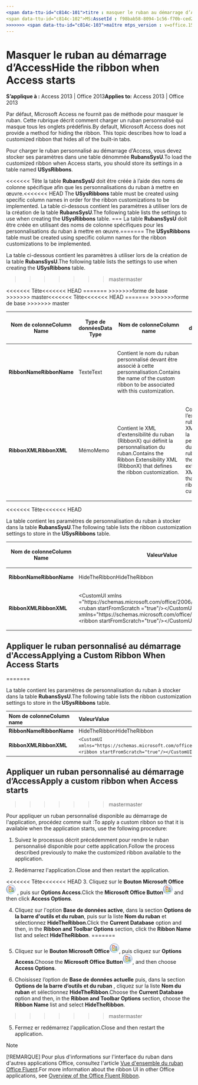 ```yaml
---
<span data-ttu-id="c814c-101">titre : masquer le ruban au démarrage d’Access TOCTitle : masquer le ruban au démarrage d’Access <<<<<<< ms:assetid tête : f98bab58-8094-1c56-f70b-ced2e7849574 ms:mtpsurl : https://msdn.microsoft.com/library/Ff837012(v=office.15) ms:contentKeyID : ms.date 48548817 : 18/09/2015 === Description : comment charger un ruban personnalisé qui masque tous les onglets intégrés dans Access 2013.</span><span class="sxs-lookup"><span data-stu-id="c814c-101">title: Hide the ribbon when Access starts TOCTitle: Hide the ribbon when Access starts <<<<<<< HEAD ms:assetid: f98bab58-8094-1c56-f70b-ced2e7849574 ms:mtpsurl: https://msdn.microsoft.com/library/Ff837012(v=office.15) ms:contentKeyID: 48548817 ms.date: 09/18/2015 ======= description: How to load a customized ribbon that hides all of the built-in tabs in Access 2013.</span></span>
<span data-ttu-id="c814c-102">MS:AssetId : f98bab58-8094-1c56-f70b-ced2e7849574 ms:mtpsurl : https://msdn.microsoft.com/library/Ff837012(v=office.15) ms:contentKeyID : ms.date 48548817 : 10/16/2018</span><span class="sxs-lookup"><span data-stu-id="c814c-102">ms:assetid: f98bab58-8094-1c56-f70b-ced2e7849574 ms:mtpsurl: https://msdn.microsoft.com/library/Ff837012(v=office.15) ms:contentKeyID: 48548817 ms.date: 10/16/2018</span></span>
>>>>>>> <span data-ttu-id="c814c-103">maître mtps_version : v=office.15</span><span class="sxs-lookup"><span data-stu-id="c814c-103">master mtps_version: v=office.15</span></span>
---
```


# <a name="hide-the-ribbon-when-access-starts"></a><span data-ttu-id="c814c-104">Masquer le ruban au démarrage d’Access</span><span class="sxs-lookup"><span data-stu-id="c814c-104">Hide the ribbon when Access starts</span></span>

<span data-ttu-id="c814c-105">**S’applique à :** Access 2013 | Office 2013</span><span class="sxs-lookup"><span data-stu-id="c814c-105">**Applies to:** Access 2013 | Office 2013</span></span>

<span data-ttu-id="c814c-p102">Par défaut, Microsoft Access ne fournit pas de méthode pour masquer le ruban. Cette rubrique décrit comment charger un ruban personnalisé qui masque tous les onglets prédéfinis.</span><span class="sxs-lookup"><span data-stu-id="c814c-p102">By default, Microsoft Access does not provide a method for hiding the ribbon. This topic describes how to load a customized ribbon that hides all of the built-in tabs.</span></span>

<span data-ttu-id="c814c-108">Pour charger le ruban personnalisé au démarrage d'Access, vous devez stocker ses paramètres dans une table dénommée **RubansSysU**.</span><span class="sxs-lookup"><span data-stu-id="c814c-108">To load the customized ribbon when Access starts, you should store its settings in a table named **USysRibbons**.</span></span>

<span data-ttu-id="c814c-109"><<<<<<< Tête la table **RubansSysU** doit être créée à l’aide des noms de colonne spécifique afin que les personnalisations du ruban à mettre en œuvre.</span><span class="sxs-lookup"><span data-stu-id="c814c-109"><<<<<<< HEAD The **USysRibbons** table must be created using specific column names in order for the ribbon customizations to be implemented.</span></span> <span data-ttu-id="c814c-110">La table ci-dessous contient les paramètres à utiliser lors de la création de la table **RubansSysU**.</span><span class="sxs-lookup"><span data-stu-id="c814c-110">The following table lists the settings to use when creating the **USysRibbons** table.</span></span>
<span data-ttu-id="c814c-111">=== La table **RubansSysU** doit être créée en utilisant des noms de colonne spécifiques pour les personnalisations du ruban à mettre en œuvre.</span><span class="sxs-lookup"><span data-stu-id="c814c-111">======= The **USysRibbons** table must be created using specific column names for the ribbon customizations to be implemented.</span></span> 

<span data-ttu-id="c814c-112">La table ci-dessous contient les paramètres à utiliser lors de la création de la table **RubansSysU**.</span><span class="sxs-lookup"><span data-stu-id="c814c-112">The following table lists the settings to use when creating the **USysRibbons** table.</span></span>
>>>>>>> <span data-ttu-id="c814c-113">master</span><span class="sxs-lookup"><span data-stu-id="c814c-113">master</span></span>

<table>
<colgroup>
<col style="width: 33%" />
<col style="width: 33%" />
<col style="width: 33%" />
</colgroup>
<thead>
<tr class="header">
<span data-ttu-id="c814c-114"><<<<<<< Tête</span><span class="sxs-lookup"><span data-stu-id="c814c-114"><<<<<<< HEAD</span></span>
<th><p><span data-ttu-id="c814c-115">Nom de colonne</span><span class="sxs-lookup"><span data-stu-id="c814c-115">Column Name</span></span></p></th>
<th><p><span data-ttu-id="c814c-116">Type de données</span><span class="sxs-lookup"><span data-stu-id="c814c-116">Data Type</span></span></p></th>
=======
<th><p><span data-ttu-id="c814c-117">Nom de colonne</span><span class="sxs-lookup"><span data-stu-id="c814c-117">Column name</span></span></p></th>
<th><p><span data-ttu-id="c814c-118">Type de données</span><span class="sxs-lookup"><span data-stu-id="c814c-118">Data type</span></span></p></th><span data-ttu-id="c814c-119">
>>>>>>>forme de base</span><span class="sxs-lookup"><span data-stu-id="c814c-119">
>>>>>>> master</span></span>
<th><p><span data-ttu-id="c814c-120">Description</span><span class="sxs-lookup"><span data-stu-id="c814c-120">Description</span></span></p></th>
</tr>
</thead>
<tbody>
<tr class="odd">
<td><p><span data-ttu-id="c814c-121"><strong>RibbonName</strong></span><span class="sxs-lookup"><span data-stu-id="c814c-121"><strong>RibbonName</strong></span></span></p></td>
<td><p><span data-ttu-id="c814c-122">Texte</span><span class="sxs-lookup"><span data-stu-id="c814c-122">Text</span></span></p></td>
<td><p><span data-ttu-id="c814c-123">Contient le nom du ruban personnalisé devant être associé à cette personnalisation.</span><span class="sxs-lookup"><span data-stu-id="c814c-123">Contains the name of the custom ribbon to be associated with this customization.</span></span></p></td>
</tr>
<tr class="even">
<td><p><span data-ttu-id="c814c-124"><strong>RibbonXML</strong></span><span class="sxs-lookup"><span data-stu-id="c814c-124"><strong>RibbonXML</strong></span></span></p></td>
<td><p><span data-ttu-id="c814c-125">Mémo</span><span class="sxs-lookup"><span data-stu-id="c814c-125">Memo</span></span></p></td>
<span data-ttu-id="c814c-126"><<<<<<< Tête</span><span class="sxs-lookup"><span data-stu-id="c814c-126"><<<<<<< HEAD</span></span>
<td><p><span data-ttu-id="c814c-127">Contient le XML d'extensibilité du ruban (RibbonX) qui définit la personnalisation du ruban.</span><span class="sxs-lookup"><span data-stu-id="c814c-127">Contains the Ribbon Extensibility XML (RibbonX) that defines the ribbon customization.</span></span></p></td>
=======
<td><p><span data-ttu-id="c814c-128">Contient l’extensibilité du ruban (RibbonX) XML qui définit la personnalisation du ruban.</span><span class="sxs-lookup"><span data-stu-id="c814c-128">Contains the ribbon extensibility XML (RibbonX) that defines the ribbon customization.</span></span></p></td><span data-ttu-id="c814c-129">
>>>>>>>forme de base</span><span class="sxs-lookup"><span data-stu-id="c814c-129">
>>>>>>> master</span></span>
</tr>
</tbody>
</table>

<span data-ttu-id="c814c-130"><<<<<<< Tête</span><span class="sxs-lookup"><span data-stu-id="c814c-130"><<<<<<< HEAD</span></span>

<span data-ttu-id="c814c-131">La table contient les paramètres de personnalisation du ruban à stocker dans la table **RubansSysU**.</span><span class="sxs-lookup"><span data-stu-id="c814c-131">The following table lists the ribbon customization settings to store in the **USysRibbons** table.</span></span>

<table>
<colgroup>
<col style="width: 50%" />
<col style="width: 50%" />
</colgroup>
<thead>
<tr class="header">
<th><p><span data-ttu-id="c814c-132">Nom de colonne</span><span class="sxs-lookup"><span data-stu-id="c814c-132">Column Name</span></span></p></th>
<th><p><span data-ttu-id="c814c-133">Valeur</span><span class="sxs-lookup"><span data-stu-id="c814c-133">Value</span></span></p></th>
</tr>
</thead>
<tbody>
<tr class="odd">
<td><p><span data-ttu-id="c814c-134"><strong>RibbonName</strong></span><span class="sxs-lookup"><span data-stu-id="c814c-134"><strong>RibbonName</strong></span></span></p></td>
<td><p><span data-ttu-id="c814c-135">HideTheRibbon</span><span class="sxs-lookup"><span data-stu-id="c814c-135">HideTheRibbon</span></span></p></td>
</tr>
<tr class="even">
<td><p><span data-ttu-id="c814c-136"><strong>RibbonXML</strong></span><span class="sxs-lookup"><span data-stu-id="c814c-136"><strong>RibbonXML</strong></span></span></p></td>
<td><p><span data-ttu-id="c814c-137">&lt;CustomUI xmlns =&quot;https://schemas.microsoft.com/office/2006/01/CustomUI&quot; &gt; &lt;ruban startFromScratch =&quot;true&quot;/&gt;&lt;/CustomUI&gt;</span><span class="sxs-lookup"><span data-stu-id="c814c-137">&lt;CustomUI xmlns=&quot;https://schemas.microsoft.com/office/2006/01/CustomUI&quot;&gt; &lt;ribbon startFromScratch=&quot;true&quot;/&gt;&lt;/CustomUI&gt;</span></span></p></td>
</tr>
</tbody>
</table>


## <a name="applying-a-custom-ribbon-when-access-starts"></a><span data-ttu-id="c814c-138">Appliquer le ruban personnalisé au démarrage d'Access</span><span class="sxs-lookup"><span data-stu-id="c814c-138">Applying a Custom Ribbon When Access Starts</span></span>
=======
<br/>

<span data-ttu-id="c814c-139">La table contient les paramètres de personnalisation du ruban à stocker dans la table **RubansSysU**.</span><span class="sxs-lookup"><span data-stu-id="c814c-139">The following table lists the ribbon customization settings to store in the **USysRibbons** table.</span></span>

|<span data-ttu-id="c814c-140">Nom de colonne</span><span class="sxs-lookup"><span data-stu-id="c814c-140">Column name</span></span>|<span data-ttu-id="c814c-141">Valeur</span><span class="sxs-lookup"><span data-stu-id="c814c-141">Value</span></span>|
|:----------|:----|
|<span data-ttu-id="c814c-142">**RibbonName**</span><span class="sxs-lookup"><span data-stu-id="c814c-142">**RibbonName**</span></span>|<span data-ttu-id="c814c-143">HideTheRibbon</span><span class="sxs-lookup"><span data-stu-id="c814c-143">HideTheRibbon</span></span>|
|<span data-ttu-id="c814c-144">**RibbonXML**</span><span class="sxs-lookup"><span data-stu-id="c814c-144">**RibbonXML**</span></span>|`<CustomUI xmlns="https://schemas.microsoft.com/office/2006/01/CustomUI"> <ribbon startFromScratch="true"/></CustomUI>`|


## <a name="apply-a-custom-ribbon-when-access-starts"></a><span data-ttu-id="c814c-145">Appliquer un ruban personnalisé au démarrage d’Access</span><span class="sxs-lookup"><span data-stu-id="c814c-145">Apply a custom ribbon when Access starts</span></span>
>>>>>>> <span data-ttu-id="c814c-146">master</span><span class="sxs-lookup"><span data-stu-id="c814c-146">master</span></span>

<span data-ttu-id="c814c-147">Pour appliquer un ruban personnalisé disponible au démarrage de l'application, procédez comme suit :</span><span class="sxs-lookup"><span data-stu-id="c814c-147">To apply a custom ribbon so that it is available when the application starts, use the following procedure:</span></span>

1.  <span data-ttu-id="c814c-148">Suivez le processus décrit précédemment pour rendre le ruban personnalisé disponible pour cette application.</span><span class="sxs-lookup"><span data-stu-id="c814c-148">Follow the process described previously to make the customized ribbon available to the application.</span></span>

2.  <span data-ttu-id="c814c-149">Redémarrez l'application.</span><span class="sxs-lookup"><span data-stu-id="c814c-149">Close and then restart the application.</span></span>

<span data-ttu-id="c814c-150"><<<<<<< Tête</span><span class="sxs-lookup"><span data-stu-id="c814c-150"><<<<<<< HEAD</span></span>
3.  <span data-ttu-id="c814c-151">Cliquez sur le **Bouton Microsoft Office**![O12FileMenuButton\_ZA10077102](media/access-file-menu-button.gif "O12FileMenuButton_ZA10077102") , puis sur **Options Access**.</span><span class="sxs-lookup"><span data-stu-id="c814c-151">Click the **Microsoft Office Button**![O12FileMenuButton\_ZA10077102](media/access-file-menu-button.gif "O12FileMenuButton_ZA10077102") and then click **Access Options**.</span></span>

4.  <span data-ttu-id="c814c-152">Cliquez sur l'option **Base de données active**, dans la section **Options de la barre d'outils et du ruban**, puis sur la liste **Nom du ruban** et sélectionnez **HideTheRibbon**.</span><span class="sxs-lookup"><span data-stu-id="c814c-152">Click the **Current Database** option and then, in the **Ribbon and Toolbar Options** section, click the **Ribbon Name** list and select **HideTheRibbon**.</span></span>
=======
3.  <span data-ttu-id="c814c-153">Cliquez sur le **Bouton Microsoft Office**![O12FileMenuButton\_ZA10077102](media/access-file-menu-button.gif "O12FileMenuButton_ZA10077102"), puis cliquez sur **Options Access**.</span><span class="sxs-lookup"><span data-stu-id="c814c-153">Choose the **Microsoft Office Button**![O12FileMenuButton\_ZA10077102](media/access-file-menu-button.gif "O12FileMenuButton_ZA10077102"), and then choose **Access Options**.</span></span>

4.  <span data-ttu-id="c814c-154">Choisissez l’option de **Base de données actuelle** puis, dans la section **Options de la barre d’outils et du ruban** , cliquez sur la liste **Nom du ruban** et sélectionnez **HideTheRibbon**.</span><span class="sxs-lookup"><span data-stu-id="c814c-154">Choose the **Current Database** option and then, in the **Ribbon and Toolbar Options** section, choose the **Ribbon Name** list and select **HideTheRibbon**.</span></span>
>>>>>>> <span data-ttu-id="c814c-155">master</span><span class="sxs-lookup"><span data-stu-id="c814c-155">master</span></span>

5.  <span data-ttu-id="c814c-156">Fermez er redémarrez l'application.</span><span class="sxs-lookup"><span data-stu-id="c814c-156">Close and then restart the application.</span></span>

> [!NOTE]
> <span data-ttu-id="c814c-157">[!REMARQUE] Pour plus d'informations sur l'interface du ruban dans d'autres applications Office, consultez l'article [Vue d'ensemble du ruban Office Fluent](https://docs.microsoft.com/office/vba/Library-Reference/Concepts/overview-of-the-office-fluent-ribbon).</span><span class="sxs-lookup"><span data-stu-id="c814c-157">For more information about the ribbon UI in other Office applications, see [Overview of the Office Fluent Ribbon](https://docs.microsoft.com/office/vba/Library-Reference/Concepts/overview-of-the-office-fluent-ribbon).</span></span>


